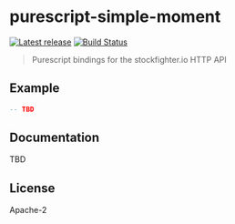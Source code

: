 # purescript-simple-moment

[![Latest release](http://img.shields.io/bower/v/purescript-starfighter-js.svg)](https://github.com/passy/purescript-starfighter-js/releases)
[![Build Status](https://travis-ci.org/passy/purescript-starfighter-js.svg?branch=master)](https://travis-ci.org/passy/purescript-starfighter-js)

> Purescript bindings for the stockfighter.io HTTP API

## Example

```purs
-- TBD
```

## Documentation

TBD

## License

Apache-2
